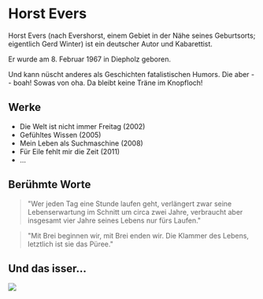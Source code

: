 # Horst Evers

Horst Evers (nach Evershorst, einem Gebiet in der Nähe seines Geburtsorts; eigentlich Gerd Winter) ist ein deutscher Autor und Kabarettist.

Er wurde am 8. Februar 1967 in Diepholz geboren.

Und kann nüscht anderes als Geschichten fatalistischen Humors.
Die aber -- boah! Sowas von oha. Da bleibt keine Träne im Knopfloch!

## Werke

* Die Welt ist nicht immer Freitag (2002)
* Gefühltes Wissen (2005)
* Mein Leben als Suchmaschine (2008)
* Für Eile fehlt mir die Zeit (2011)
* ...

## Berühmte Worte

> "Wer jeden Tag eine Stunde laufen geht, verlängert zwar seine Lebenserwartung im Schnitt um circa zwei Jahre, verbraucht aber insgesamt vier Jahre seines Lebens nur fürs Laufen."

> "Mit Brei beginnen wir, mit Brei enden wir. Die Klammer des Lebens, letztlich ist sie das Püree."

## Und das isser...

<a title="Foto: Udo Grimberg, Lizenz: Creative Commons by-sa-3.0 de / CC BY-SA 3.0 DE (https://creativecommons.org/licenses/by-sa/3.0/de/deed.en)" href="https://commons.wikimedia.org/wiki/File:2195Horst_Evers_2.JPG">
<img src="https://upload.wikimedia.org/wikipedia/commons/thumb/a/a7/2195Horst_Evers_2.JPG/512px-2195Horst_Evers_2.JPG"/>
</a>
